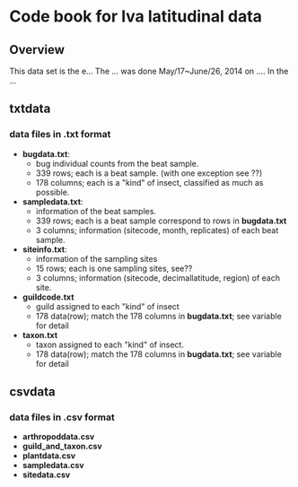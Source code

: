 # Code book for Iva latitudinal data
## Overview
 This data set is the e... The ... was done May/17~June/26, 2014 on ....
 In the ...

## txtdata

### data files in .txt format

* **bugdata.txt**: 
  + bug individual counts from the beat sample. 
  + 339 rows; each is a beat sample. (with one exception see ??)
  + 178 columns; each is a "kind" of insect, classified as much as possible.
* **sampledata.txt**:
  + information of the beat samples.
  + 339 rows; each is a beat sample correspond to rows in **bugdata.txt**
  + 3 columns; information (sitecode, month, replicates) of each beat sample.
* **siteinfo.txt**:
  + information of the sampling sites 
  + 15 rows; each is one sampling sites, see??
  + 3 columns; information (sitecode, decimallatitude, region) of each site.
* **guildcode.txt**
  + guild assigned to each "kind" of insect
  + 178 data(row); match the 178 columns in **bugdata.txt**; see variable for detail
* **taxon.txt**
  + taxon assigned to each "kind" of insect.
  + 178 data(row); match the 178 columns in **bugdata.txt**; see variable for detail


## csvdata

### data files in .csv format

* **arthropoddata.csv**
* **guild\_and\_taxon.csv**
* **plantdata.csv**
* **sampledata.csv**
* **sitedata.csv**
